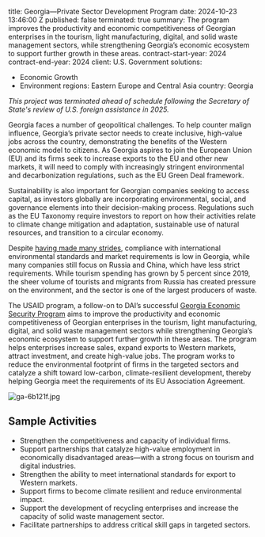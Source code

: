 
title: Georgia—Private Sector Development Program
date: 2024-10-23 13:46:00 Z
published: false
terminated: true
summary: The program improves the productivity and economic competitiveness of Georgian
  enterprises in the tourism, light manufacturing, digital, and solid waste management
  sectors, while strengthening Georgia’s economic ecosystem to support further growth
  in these areas.
contract-start-year: 2024
contract-end-year: 2024
client: U.S. Government
solutions:
- Economic Growth
- Environment
regions: Eastern Europe and Central Asia
country: Georgia


<aside><em>This project was terminated ahead of schedule following the Secretary of State's review of U.S. foreign assistance in 2025.</em></aside>

Georgia faces a number of geopolitical challenges. To help counter malign influence, Georgia’s private sector needs to create inclusive, high-value jobs across the country, demonstrating the benefits of the Western economic model to citizens. As Georgia aspires to join the European Union (EU) and its firms seek to increase exports to the EU and other new markets, it will need to comply with increasingly stringent environmental and decarbonization regulations, such as the EU Green Deal framework.

Sustainability is also important for Georgian companies seeking to access capital, as investors globally are incorporating environmental, social, and governance elements into their decision-making process. Regulations such as the EU Taxonomy require investors to report on how their activities relate to climate change mitigation and adaptation, sustainable use of natural resources, and transition to a circular economy.

Despite [having made many strides](https://www.dai.com/our-work/projects/georgia-usaid-economic-security-program-georgia-esp), compliance with international environmental standards and market requirements is low in Georgia, while many companies still focus on Russia and China, which have less strict requirements. While tourism spending has grown by 5 percent since 2019, the sheer volume of tourists and migrants from Russia has created pressure on the environment, and the sector is one of the largest producers of waste.

The USAID program, a follow-on to DAI’s successful [Georgia Economic Security Program](https://www.dai.com/our-work/projects/georgia-usaid-economic-security-program-georgia-esp) aims to improve the productivity and economic competitiveness of Georgian enterprises in the tourism, light manufacturing, digital, and solid waste management sectors while strengthening Georgia’s economic ecosystem to support further growth in these areas. The program helps enterprises increase sales, expand exports to Western markets, attract investment, and create high-value jobs. The program works to reduce the environmental footprint of firms in the targeted sectors and catalyze a shift toward low-carbon, climate-resilient development, thereby helping Georgia meet the requirements of its EU Association Agreement.

![ga-6b121f.jpg](/uploads/ga-6b121f.jpg)

## Sample Activities

* Strengthen the competitiveness and capacity of individual firms.
* Support partnerships that catalyze high-value employment in economically disadvantaged areas—with a strong focus on tourism and digital industries.
* Strengthen the ability to meet international standards for export to Western markets.
* Support firms to become climate resilient and reduce environmental impact.
* Support the development of recycling enterprises and increase the capacity of solid waste management sector.
* Facilitate partnerships to address critical skill gaps in targeted sectors.
